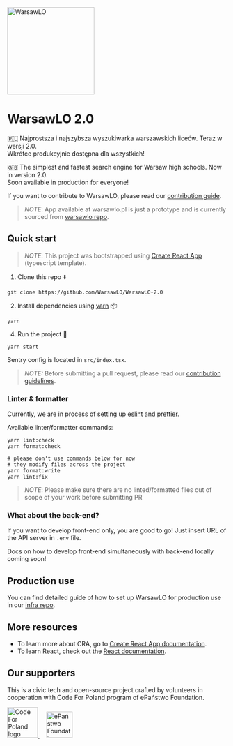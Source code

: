 <img alt="WarsawLO" src="https://warsawlo.pl/logo/full.png" width="200px" />

# WarsawLO 2.0
:poland: Najprostsza i najszybsza wyszukiwarka warszawskich liceów. Teraz w wersji 2.0. <br/>
Wkrótce produkcyjnie dostępna dla wszystkich!

:uk: The simplest and fastest search engine for Warsaw high schools. Now in version 2.0. <br />
Soon available in production for everyone!

If you want to contribute to WarsawLO, please read our [contribution guide](CONTRIBUTING.md).

> *NOTE*: App available at warsawlo.pl is just a prototype and is currently sourced from [warsawlo repo](https://github.com/WarsawLO/warsawlo).
  
  
## Quick start 

> *NOTE*: This project was bootstrapped using [Create React App](https://github.com/facebook/create-react-app) (typescript template).

1. Clone this repo :arrow_down:
```shell script  
git clone https://github.com/WarsawLO/WarsawLO-2.0
```

2. Install dependencies using [yarn](https://yarnpkg.com/) :package:
```shell script  
yarn
```

4. Run the project :rocket:
```shell script  
yarn start
```

Sentry config is located in `src/index.tsx`.

> *NOTE:* Before submitting a pull request, please read our [contribution guidelines](CONTRIBUTING.md).

### Linter & formatter
Currently, we are in process of setting up [eslint](https://eslint.org) and [prettier](https://prettier.io).
 
Available linter/formatter commands:
```shell script
yarn lint:check
yarn format:check
 
# please don't use commands below for now
# they modify files across the project
yarn format:write
yarn lint:fix
```
 
> *NOTE*: Please make sure there are no linted/formatted files out of scope of your work before submitting PR

### What about the back-end?
If you want to develop front-end only, you are good to go! Just insert URL of the API server in `.env` file.

Docs on how to develop front-end simultaneously with back-end locally coming soon!
   
   
## Production use
You can find detailed guide of how to set up WarsawLO for production use in our [infra repo](https://github.com/WarsawLO/infra).
    
    
## More resources  
* To learn more about CRA, go to [Create React App documentation](https://facebook.github.io/create-react-app/docs/getting-started).    
* To learn React, check out the [React documentation](https://reactjs.org/).  
  
  
## Our supporters  
This is a civic tech and open-source project crafted by volunteers in cooperation with Code For Poland program of ePaństwo Foundation.    
        
<a href="https://codeforpoland.org">    
  <img alt="Code For Poland logo" src="https://kodujdlapolski.pl/wp-content/themes/web-kodujdlapolski.pl/images/logo.png" height="70px"/>  
</a>
&nbsp;&nbsp;&nbsp;
<a href="https://epf.org.pl">  
  <img alt="ePaństwo Foundation" src="https://epf.org.pl/en/wp-content/themes/epf/images/logo-epanstwo.svgz" height="60px" />    
</a>
